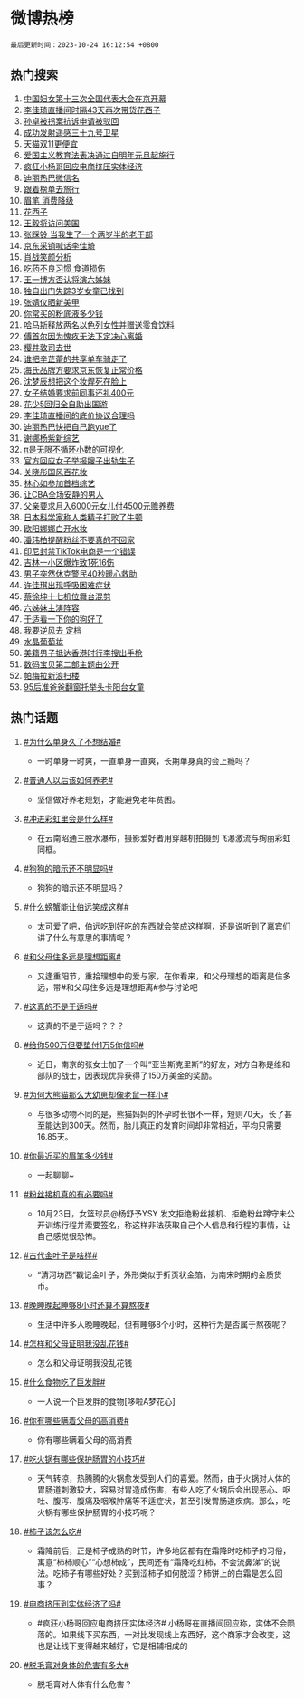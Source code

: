 # 微博热榜

`最后更新时间：2023-10-24 16:12:54 +0800`

## 热门搜索

1. [中国妇女第十三次全国代表大会在京开幕](https://m.weibo.cn/search?containerid=100103type%3D1%26t%3D10%26q%3D%23%E4%B8%AD%E5%9B%BD%E5%A6%87%E5%A5%B3%E7%AC%AC%E5%8D%81%E4%B8%89%E6%AC%A1%E5%85%A8%E5%9B%BD%E4%BB%A3%E8%A1%A8%E5%A4%A7%E4%BC%9A%E5%9C%A8%E4%BA%AC%E5%BC%80%E5%B9%95%23&stream_entry_id=51&isnewpage=1&extparam=seat%3D1%26stream_entry_id%3D51%26q%3D%2523%25E4%25B8%25AD%25E5%259B%25BD%25E5%25A6%2587%25E5%25A5%25B3%25E7%25AC%25AC%25E5%258D%2581%25E4%25B8%2589%25E6%25AC%25A1%25E5%2585%25A8%25E5%259B%25BD%25E4%25BB%25A3%25E8%25A1%25A8%25E5%25A4%25A7%25E4%25BC%259A%25E5%259C%25A8%25E4%25BA%25AC%25E5%25BC%2580%25E5%25B9%2595%2523%26c_type%3D51%26dgr%3D0%26cate%3D10103%26pos%3D0%26filter_type%3Drealtimehot%26display_time%3D1698135173%26pre_seqid%3D169813517314802715344)
1. [李佳琦直播间时隔43天再次带货花西子](https://m.weibo.cn/search?containerid=100103type%3D1%26t%3D10%26q%3D%23%E6%9D%8E%E4%BD%B3%E7%90%A6%E7%9B%B4%E6%92%AD%E9%97%B4%E6%97%B6%E9%9A%9443%E5%A4%A9%E5%86%8D%E6%AC%A1%E5%B8%A6%E8%B4%A7%E8%8A%B1%E8%A5%BF%E5%AD%90%23&stream_entry_id=31&isnewpage=1&extparam=seat%3D1%26flag%3D1%26stream_entry_id%3D31%26filter_type%3Drealtimehot%26c_type%3D31%26dgr%3D0%26band_rank%3D1%26q%3D%2523%25E6%259D%258E%25E4%25BD%25B3%25E7%2590%25A6%25E7%259B%25B4%25E6%2592%25AD%25E9%2597%25B4%25E6%2597%25B6%25E9%259A%259443%25E5%25A4%25A9%25E5%2586%258D%25E6%25AC%25A1%25E5%25B8%25A6%25E8%25B4%25A7%25E8%258A%25B1%25E8%25A5%25BF%25E5%25AD%2590%2523%26pos%3D0%26realpos%3D1%26lcate%3D5001%26cate%3D5001%26display_time%3D1698135173%26pre_seqid%3D169813517314802715344)
1. [孙卓被拐案抗诉申请被驳回](https://m.weibo.cn/search?containerid=100103type%3D1%26t%3D10%26q%3D%23%E5%AD%99%E5%8D%93%E8%A2%AB%E6%8B%90%E6%A1%88%E6%8A%97%E8%AF%89%E7%94%B3%E8%AF%B7%E8%A2%AB%E9%A9%B3%E5%9B%9E%23&stream_entry_id=31&isnewpage=1&extparam=seat%3D1%26flag%3D1%26stream_entry_id%3D31%26filter_type%3Drealtimehot%26c_type%3D31%26dgr%3D0%26band_rank%3D2%26q%3D%2523%25E5%25AD%2599%25E5%258D%2593%25E8%25A2%25AB%25E6%258B%2590%25E6%25A1%2588%25E6%258A%2597%25E8%25AF%2589%25E7%2594%25B3%25E8%25AF%25B7%25E8%25A2%25AB%25E9%25A9%25B3%25E5%259B%259E%2523%26pos%3D1%26realpos%3D2%26lcate%3D5001%26cate%3D5001%26display_time%3D1698135173%26pre_seqid%3D169813517314802715344)
1. [成功发射遥感三十九号卫星](https://m.weibo.cn/search?containerid=100103type%3D1%26t%3D10%26q%3D%23%E6%88%90%E5%8A%9F%E5%8F%91%E5%B0%84%E9%81%A5%E6%84%9F%E4%B8%89%E5%8D%81%E4%B9%9D%E5%8F%B7%E5%8D%AB%E6%98%9F%23&stream_entry_id=31&isnewpage=1&extparam=seat%3D1%26flag%3D0%26stream_entry_id%3D31%26filter_type%3Drealtimehot%26c_type%3D31%26dgr%3D0%26band_rank%3D3%26q%3D%2523%25E6%2588%2590%25E5%258A%259F%25E5%258F%2591%25E5%25B0%2584%25E9%2581%25A5%25E6%2584%259F%25E4%25B8%2589%25E5%258D%2581%25E4%25B9%259D%25E5%258F%25B7%25E5%258D%25AB%25E6%2598%259F%2523%26pos%3D2%26realpos%3D3%26lcate%3D5001%26cate%3D5001%26display_time%3D1698135173%26pre_seqid%3D169813517314802715344)
1. [天猫双11更便宜](https://m.weibo.cn/search?containerid=100103type%3D1%26t%3D10%26q%3D%23%E5%A4%A9%E7%8C%AB%E5%8F%8C11%E6%9B%B4%E4%BE%BF%E5%AE%9C%23&stream_entry_id=31&isnewpage=1&extparam=seat%3D1%26stream_entry_id%3D31%26filter_type%3Drealtimehot%26c_type%3D31%26adid%3D208886%26band_rank%3D4%26is_ad_pos%3D1%26dgr%3D0%26pos%3D3%26cate%3D5001%26lcate%3D5001%26topic_ad%3D1%26q%3D%2523%25E5%25A4%25A9%25E7%258C%25AB%25E5%258F%258C11%25E6%259B%25B4%25E4%25BE%25BF%25E5%25AE%259C%2523%26display_time%3D1698135173%26pre_seqid%3D169813517314802715344)
1. [爱国主义教育法表决通过自明年元旦起施行](https://m.weibo.cn/search?containerid=100103type%3D1%26t%3D10%26q%3D%23%E7%88%B1%E5%9B%BD%E4%B8%BB%E4%B9%89%E6%95%99%E8%82%B2%E6%B3%95%E8%A1%A8%E5%86%B3%E9%80%9A%E8%BF%87%E8%87%AA%E6%98%8E%E5%B9%B4%E5%85%83%E6%97%A6%E8%B5%B7%E6%96%BD%E8%A1%8C%23&stream_entry_id=31&isnewpage=1&extparam=seat%3D1%26flag%3D1%26stream_entry_id%3D31%26filter_type%3Drealtimehot%26c_type%3D31%26dgr%3D0%26band_rank%3D4%26q%3D%2523%25E7%2588%25B1%25E5%259B%25BD%25E4%25B8%25BB%25E4%25B9%2589%25E6%2595%2599%25E8%2582%25B2%25E6%25B3%2595%25E8%25A1%25A8%25E5%2586%25B3%25E9%2580%259A%25E8%25BF%2587%25E8%2587%25AA%25E6%2598%258E%25E5%25B9%25B4%25E5%2585%2583%25E6%2597%25A6%25E8%25B5%25B7%25E6%2596%25BD%25E8%25A1%258C%2523%26pos%3D4%26realpos%3D4%26lcate%3D5001%26cate%3D5001%26display_time%3D1698135173%26pre_seqid%3D169813517314802715344)
1. [疯狂小杨哥回应电商挤压实体经济](https://m.weibo.cn/search?containerid=100103type%3D1%26t%3D10%26q%3D%23%E7%96%AF%E7%8B%82%E5%B0%8F%E6%9D%A8%E5%93%A5%E5%9B%9E%E5%BA%94%E7%94%B5%E5%95%86%E6%8C%A4%E5%8E%8B%E5%AE%9E%E4%BD%93%E7%BB%8F%E6%B5%8E%23&stream_entry_id=31&isnewpage=1&extparam=seat%3D1%26flag%3D2%26stream_entry_id%3D31%26filter_type%3Drealtimehot%26c_type%3D31%26dgr%3D0%26band_rank%3D5%26q%3D%2523%25E7%2596%25AF%25E7%258B%2582%25E5%25B0%258F%25E6%259D%25A8%25E5%2593%25A5%25E5%259B%259E%25E5%25BA%2594%25E7%2594%25B5%25E5%2595%2586%25E6%258C%25A4%25E5%258E%258B%25E5%25AE%259E%25E4%25BD%2593%25E7%25BB%258F%25E6%25B5%258E%2523%26pos%3D5%26realpos%3D5%26lcate%3D5001%26cate%3D5001%26display_time%3D1698135173%26pre_seqid%3D169813517314802715344)
1. [迪丽热巴微信名](https://m.weibo.cn/search?containerid=100103type%3D1%26t%3D10%26q%3D%23%E8%BF%AA%E4%B8%BD%E7%83%AD%E5%B7%B4%E5%BE%AE%E4%BF%A1%E5%90%8D%23&stream_entry_id=31&isnewpage=1&extparam=seat%3D1%26flag%3D2%26stream_entry_id%3D31%26filter_type%3Drealtimehot%26c_type%3D31%26dgr%3D0%26band_rank%3D6%26q%3D%2523%25E8%25BF%25AA%25E4%25B8%25BD%25E7%2583%25AD%25E5%25B7%25B4%25E5%25BE%25AE%25E4%25BF%25A1%25E5%2590%258D%2523%26pos%3D6%26realpos%3D6%26lcate%3D5001%26cate%3D5001%26display_time%3D1698135173%26pre_seqid%3D169813517314802715344)
1. [跟着榜单去旅行](https://m.weibo.cn/search?containerid=100103type%3D1%26t%3D10%26q%3D%23%E8%B7%9F%E7%9D%80%E6%A6%9C%E5%8D%95%E5%8E%BB%E6%97%85%E8%A1%8C%23&stream_entry_id=31&isnewpage=1&extparam=seat%3D1%26stream_entry_id%3D31%26filter_type%3Drealtimehot%26c_type%3D31%26adid%3D208906%26band_rank%3D7%26is_ad_pos%3D1%26dgr%3D0%26pos%3D7%26cate%3D5001%26lcate%3D5001%26topic_ad%3D1%26q%3D%2523%25E8%25B7%259F%25E7%259D%2580%25E6%25A6%259C%25E5%258D%2595%25E5%258E%25BB%25E6%2597%2585%25E8%25A1%258C%2523%26display_time%3D1698135173%26pre_seqid%3D169813517314802715344)
1. [眉笔 消费降级](https://m.weibo.cn/search?containerid=100103type%3D1%26t%3D10%26q%3D%E7%9C%89%E7%AC%94+%E6%B6%88%E8%B4%B9%E9%99%8D%E7%BA%A7&stream_entry_id=31&isnewpage=1&extparam=seat%3D1%26flag%3D2%26stream_entry_id%3D31%26filter_type%3Drealtimehot%26c_type%3D31%26dgr%3D0%26band_rank%3D7%26q%3D%25E7%259C%2589%25E7%25AC%2594%2520%25E6%25B6%2588%25E8%25B4%25B9%25E9%2599%258D%25E7%25BA%25A7%26pos%3D8%26realpos%3D7%26lcate%3D5001%26cate%3D5001%26display_time%3D1698135173%26pre_seqid%3D169813517314802715344)
1. [花西子](https://m.weibo.cn/search?containerid=100103type%3D1%26t%3D10%26q%3D%E8%8A%B1%E8%A5%BF%E5%AD%90&stream_entry_id=31&isnewpage=1&extparam=seat%3D1%26flag%3D1%26stream_entry_id%3D31%26filter_type%3Drealtimehot%26c_type%3D31%26dgr%3D0%26band_rank%3D8%26q%3D%25E8%258A%25B1%25E8%25A5%25BF%25E5%25AD%2590%26pos%3D9%26realpos%3D8%26lcate%3D5001%26cate%3D5001%26display_time%3D1698135173%26pre_seqid%3D169813517314802715344)
1. [王毅将访问美国](https://m.weibo.cn/search?containerid=100103type%3D1%26t%3D10%26q%3D%23%E7%8E%8B%E6%AF%85%E5%B0%86%E8%AE%BF%E9%97%AE%E7%BE%8E%E5%9B%BD%23&stream_entry_id=31&isnewpage=1&extparam=seat%3D1%26flag%3D1%26stream_entry_id%3D31%26filter_type%3Drealtimehot%26c_type%3D31%26dgr%3D0%26band_rank%3D9%26q%3D%2523%25E7%258E%258B%25E6%25AF%2585%25E5%25B0%2586%25E8%25AE%25BF%25E9%2597%25AE%25E7%25BE%258E%25E5%259B%25BD%2523%26pos%3D10%26realpos%3D9%26lcate%3D5001%26cate%3D5001%26display_time%3D1698135173%26pre_seqid%3D169813517314802715344)
1. [张踩铃 当我生了一个两岁半的老干部](https://m.weibo.cn/search?containerid=100103type%3D1%26t%3D10%26q%3D%E5%BC%A0%E8%B8%A9%E9%93%83+%E5%BD%93%E6%88%91%E7%94%9F%E4%BA%86%E4%B8%80%E4%B8%AA%E4%B8%A4%E5%B2%81%E5%8D%8A%E7%9A%84%E8%80%81%E5%B9%B2%E9%83%A8&stream_entry_id=31&isnewpage=1&extparam=seat%3D1%26flag%3D1%26stream_entry_id%3D31%26filter_type%3Drealtimehot%26c_type%3D31%26dgr%3D0%26band_rank%3D10%26q%3D%25E5%25BC%25A0%25E8%25B8%25A9%25E9%2593%2583%2520%25E5%25BD%2593%25E6%2588%2591%25E7%2594%259F%25E4%25BA%2586%25E4%25B8%2580%25E4%25B8%25AA%25E4%25B8%25A4%25E5%25B2%2581%25E5%258D%258A%25E7%259A%2584%25E8%2580%2581%25E5%25B9%25B2%25E9%2583%25A8%26pos%3D11%26realpos%3D10%26lcate%3D5001%26cate%3D5001%26display_time%3D1698135173%26pre_seqid%3D169813517314802715344)
1. [京东采销喊话李佳琦](https://m.weibo.cn/search?containerid=100103type%3D1%26t%3D10%26q%3D%23%E4%BA%AC%E4%B8%9C%E9%87%87%E9%94%80%E5%96%8A%E8%AF%9D%E6%9D%8E%E4%BD%B3%E7%90%A6%23&stream_entry_id=31&isnewpage=1&extparam=seat%3D1%26flag%3D1%26stream_entry_id%3D31%26filter_type%3Drealtimehot%26c_type%3D31%26dgr%3D0%26band_rank%3D11%26q%3D%2523%25E4%25BA%25AC%25E4%25B8%259C%25E9%2587%2587%25E9%2594%2580%25E5%2596%258A%25E8%25AF%259D%25E6%259D%258E%25E4%25BD%25B3%25E7%2590%25A6%2523%26pos%3D12%26realpos%3D11%26lcate%3D5001%26cate%3D5001%26display_time%3D1698135173%26pre_seqid%3D169813517314802715344)
1. [肖战笑颜分析](https://m.weibo.cn/search?containerid=100103type%3D1%26t%3D10%26q%3D%E8%82%96%E6%88%98%E7%AC%91%E9%A2%9C%E5%88%86%E6%9E%90&stream_entry_id=31&isnewpage=1&extparam=seat%3D1%26flag%3D1%26stream_entry_id%3D31%26filter_type%3Drealtimehot%26c_type%3D31%26dgr%3D0%26band_rank%3D12%26q%3D%25E8%2582%2596%25E6%2588%2598%25E7%25AC%2591%25E9%25A2%259C%25E5%2588%2586%25E6%259E%2590%26pos%3D13%26realpos%3D12%26lcate%3D5001%26cate%3D5001%26display_time%3D1698135173%26pre_seqid%3D169813517314802715344)
1. [吃药不良习惯 食道损伤](https://m.weibo.cn/search?containerid=100103type%3D1%26t%3D10%26q%3D%E5%90%83%E8%8D%AF%E4%B8%8D%E8%89%AF%E4%B9%A0%E6%83%AF+%E9%A3%9F%E9%81%93%E6%8D%9F%E4%BC%A4&stream_entry_id=31&isnewpage=1&extparam=seat%3D1%26flag%3D1%26stream_entry_id%3D31%26filter_type%3Drealtimehot%26c_type%3D31%26dgr%3D0%26band_rank%3D13%26q%3D%25E5%2590%2583%25E8%258D%25AF%25E4%25B8%258D%25E8%2589%25AF%25E4%25B9%25A0%25E6%2583%25AF%2520%25E9%25A3%259F%25E9%2581%2593%25E6%258D%259F%25E4%25BC%25A4%26pos%3D14%26realpos%3D13%26lcate%3D5001%26cate%3D5001%26display_time%3D1698135173%26pre_seqid%3D169813517314802715344)
1. [王一博方否认将演六姊妹](https://m.weibo.cn/search?containerid=100103type%3D1%26t%3D10%26q%3D%23%E7%8E%8B%E4%B8%80%E5%8D%9A%E6%96%B9%E5%90%A6%E8%AE%A4%E5%B0%86%E6%BC%94%E5%85%AD%E5%A7%8A%E5%A6%B9%23&stream_entry_id=31&isnewpage=1&extparam=seat%3D1%26flag%3D1%26stream_entry_id%3D31%26filter_type%3Drealtimehot%26c_type%3D31%26dgr%3D0%26band_rank%3D14%26q%3D%2523%25E7%258E%258B%25E4%25B8%2580%25E5%258D%259A%25E6%2596%25B9%25E5%2590%25A6%25E8%25AE%25A4%25E5%25B0%2586%25E6%25BC%2594%25E5%2585%25AD%25E5%25A7%258A%25E5%25A6%25B9%2523%26pos%3D15%26realpos%3D14%26lcate%3D5001%26cate%3D5001%26display_time%3D1698135173%26pre_seqid%3D169813517314802715344)
1. [独自出门失踪3岁女童已找到](https://m.weibo.cn/search?containerid=100103type%3D1%26t%3D10%26q%3D%23%E7%8B%AC%E8%87%AA%E5%87%BA%E9%97%A8%E5%A4%B1%E8%B8%AA3%E5%B2%81%E5%A5%B3%E7%AB%A5%E5%B7%B2%E6%89%BE%E5%88%B0%23&stream_entry_id=31&isnewpage=1&extparam=seat%3D1%26flag%3D1%26stream_entry_id%3D31%26filter_type%3Drealtimehot%26c_type%3D31%26dgr%3D0%26band_rank%3D15%26q%3D%2523%25E7%258B%25AC%25E8%2587%25AA%25E5%2587%25BA%25E9%2597%25A8%25E5%25A4%25B1%25E8%25B8%25AA3%25E5%25B2%2581%25E5%25A5%25B3%25E7%25AB%25A5%25E5%25B7%25B2%25E6%2589%25BE%25E5%2588%25B0%2523%26pos%3D16%26realpos%3D15%26lcate%3D5001%26cate%3D5001%26display_time%3D1698135173%26pre_seqid%3D169813517314802715344)
1. [张婧仪晒新美甲](https://m.weibo.cn/search?containerid=100103type%3D1%26t%3D10%26q%3D%23%E5%BC%A0%E5%A9%A7%E4%BB%AA%E6%99%92%E6%96%B0%E7%BE%8E%E7%94%B2%23&stream_entry_id=31&isnewpage=1&extparam=seat%3D1%26flag%3D1%26stream_entry_id%3D31%26filter_type%3Drealtimehot%26c_type%3D31%26dgr%3D0%26band_rank%3D16%26q%3D%2523%25E5%25BC%25A0%25E5%25A9%25A7%25E4%25BB%25AA%25E6%2599%2592%25E6%2596%25B0%25E7%25BE%258E%25E7%2594%25B2%2523%26pos%3D17%26realpos%3D16%26lcate%3D5001%26cate%3D5001%26display_time%3D1698135173%26pre_seqid%3D169813517314802715344)
1. [你常买的粉底液多少钱](https://m.weibo.cn/search?containerid=100103type%3D1%26t%3D10%26q%3D%23%E4%BD%A0%E5%B8%B8%E4%B9%B0%E7%9A%84%E7%B2%89%E5%BA%95%E6%B6%B2%E5%A4%9A%E5%B0%91%E9%92%B1%23&stream_entry_id=31&isnewpage=1&extparam=seat%3D1%26flag%3D1%26stream_entry_id%3D31%26filter_type%3Drealtimehot%26c_type%3D31%26dgr%3D0%26band_rank%3D17%26q%3D%2523%25E4%25BD%25A0%25E5%25B8%25B8%25E4%25B9%25B0%25E7%259A%2584%25E7%25B2%2589%25E5%25BA%2595%25E6%25B6%25B2%25E5%25A4%259A%25E5%25B0%2591%25E9%2592%25B1%2523%26pos%3D18%26realpos%3D17%26lcate%3D5001%26cate%3D5001%26display_time%3D1698135173%26pre_seqid%3D169813517314802715344)
1. [哈马斯释放两名以色列女性并赠送零食饮料](https://m.weibo.cn/search?containerid=100103type%3D1%26t%3D10%26q%3D%23%E5%93%88%E9%A9%AC%E6%96%AF%E9%87%8A%E6%94%BE%E4%B8%A4%E5%90%8D%E4%BB%A5%E8%89%B2%E5%88%97%E5%A5%B3%E6%80%A7%E5%B9%B6%E8%B5%A0%E9%80%81%E9%9B%B6%E9%A3%9F%E9%A5%AE%E6%96%99%23&stream_entry_id=31&isnewpage=1&extparam=seat%3D1%26flag%3D1%26stream_entry_id%3D31%26filter_type%3Drealtimehot%26c_type%3D31%26dgr%3D0%26band_rank%3D18%26q%3D%2523%25E5%2593%2588%25E9%25A9%25AC%25E6%2596%25AF%25E9%2587%258A%25E6%2594%25BE%25E4%25B8%25A4%25E5%2590%258D%25E4%25BB%25A5%25E8%2589%25B2%25E5%2588%2597%25E5%25A5%25B3%25E6%2580%25A7%25E5%25B9%25B6%25E8%25B5%25A0%25E9%2580%2581%25E9%259B%25B6%25E9%25A3%259F%25E9%25A5%25AE%25E6%2596%2599%2523%26pos%3D19%26realpos%3D18%26lcate%3D5001%26cate%3D5001%26display_time%3D1698135173%26pre_seqid%3D169813517314802715344)
1. [傅首尔因为愧疚无法下定决心离婚](https://m.weibo.cn/search?containerid=100103type%3D1%26t%3D10%26q%3D%23%E5%82%85%E9%A6%96%E5%B0%94%E5%9B%A0%E4%B8%BA%E6%84%A7%E7%96%9A%E6%97%A0%E6%B3%95%E4%B8%8B%E5%AE%9A%E5%86%B3%E5%BF%83%E7%A6%BB%E5%A9%9A%23&stream_entry_id=31&isnewpage=1&extparam=seat%3D1%26flag%3D0%26stream_entry_id%3D31%26filter_type%3Drealtimehot%26c_type%3D31%26dgr%3D0%26band_rank%3D19%26q%3D%2523%25E5%2582%2585%25E9%25A6%2596%25E5%25B0%2594%25E5%259B%25A0%25E4%25B8%25BA%25E6%2584%25A7%25E7%2596%259A%25E6%2597%25A0%25E6%25B3%2595%25E4%25B8%258B%25E5%25AE%259A%25E5%2586%25B3%25E5%25BF%2583%25E7%25A6%25BB%25E5%25A9%259A%2523%26pos%3D20%26realpos%3D19%26lcate%3D5001%26cate%3D5001%26display_time%3D1698135173%26pre_seqid%3D169813517314802715344)
1. [樱井敦司去世](https://m.weibo.cn/search?containerid=100103type%3D1%26t%3D10%26q%3D%E6%A8%B1%E4%BA%95%E6%95%A6%E5%8F%B8%E5%8E%BB%E4%B8%96&stream_entry_id=31&isnewpage=1&extparam=seat%3D1%26flag%3D1%26stream_entry_id%3D31%26filter_type%3Drealtimehot%26c_type%3D31%26dgr%3D0%26band_rank%3D20%26q%3D%25E6%25A8%25B1%25E4%25BA%2595%25E6%2595%25A6%25E5%258F%25B8%25E5%258E%25BB%25E4%25B8%2596%26pos%3D21%26realpos%3D20%26lcate%3D5001%26cate%3D5001%26display_time%3D1698135173%26pre_seqid%3D169813517314802715344)
1. [谁把辛芷蕾的共享单车骑走了](https://m.weibo.cn/search?containerid=100103type%3D1%26t%3D10%26q%3D%23%E8%B0%81%E6%8A%8A%E8%BE%9B%E8%8A%B7%E8%95%BE%E7%9A%84%E5%85%B1%E4%BA%AB%E5%8D%95%E8%BD%A6%E9%AA%91%E8%B5%B0%E4%BA%86%23&stream_entry_id=31&isnewpage=1&extparam=seat%3D1%26flag%3D0%26stream_entry_id%3D31%26filter_type%3Drealtimehot%26c_type%3D31%26dgr%3D0%26band_rank%3D21%26q%3D%2523%25E8%25B0%2581%25E6%258A%258A%25E8%25BE%259B%25E8%258A%25B7%25E8%2595%25BE%25E7%259A%2584%25E5%2585%25B1%25E4%25BA%25AB%25E5%258D%2595%25E8%25BD%25A6%25E9%25AA%2591%25E8%25B5%25B0%25E4%25BA%2586%2523%26pos%3D22%26realpos%3D21%26lcate%3D5001%26cate%3D5001%26display_time%3D1698135173%26pre_seqid%3D169813517314802715344)
1. [海氏品牌方要求京东恢复正常价格](https://m.weibo.cn/search?containerid=100103type%3D1%26t%3D10%26q%3D%23%E6%B5%B7%E6%B0%8F%E5%93%81%E7%89%8C%E6%96%B9%E8%A6%81%E6%B1%82%E4%BA%AC%E4%B8%9C%E6%81%A2%E5%A4%8D%E6%AD%A3%E5%B8%B8%E4%BB%B7%E6%A0%BC%23&stream_entry_id=31&isnewpage=1&extparam=seat%3D1%26flag%3D1%26stream_entry_id%3D31%26filter_type%3Drealtimehot%26c_type%3D31%26dgr%3D0%26band_rank%3D22%26q%3D%2523%25E6%25B5%25B7%25E6%25B0%258F%25E5%2593%2581%25E7%2589%258C%25E6%2596%25B9%25E8%25A6%2581%25E6%25B1%2582%25E4%25BA%25AC%25E4%25B8%259C%25E6%2581%25A2%25E5%25A4%258D%25E6%25AD%25A3%25E5%25B8%25B8%25E4%25BB%25B7%25E6%25A0%25BC%2523%26pos%3D23%26realpos%3D22%26lcate%3D5001%26cate%3D5001%26display_time%3D1698135173%26pre_seqid%3D169813517314802715344)
1. [沈梦辰想把这个妆焊死在脸上](https://m.weibo.cn/search?containerid=100103type%3D1%26t%3D10%26q%3D%23%E6%B2%88%E6%A2%A6%E8%BE%B0%E6%83%B3%E6%8A%8A%E8%BF%99%E4%B8%AA%E5%A6%86%E7%84%8A%E6%AD%BB%E5%9C%A8%E8%84%B8%E4%B8%8A%23&stream_entry_id=31&isnewpage=1&extparam=seat%3D1%26flag%3D0%26stream_entry_id%3D31%26filter_type%3Drealtimehot%26c_type%3D31%26dgr%3D0%26band_rank%3D23%26q%3D%2523%25E6%25B2%2588%25E6%25A2%25A6%25E8%25BE%25B0%25E6%2583%25B3%25E6%258A%258A%25E8%25BF%2599%25E4%25B8%25AA%25E5%25A6%2586%25E7%2584%258A%25E6%25AD%25BB%25E5%259C%25A8%25E8%2584%25B8%25E4%25B8%258A%2523%26pos%3D24%26realpos%3D23%26lcate%3D5001%26cate%3D5001%26display_time%3D1698135173%26pre_seqid%3D169813517314802715344)
1. [女子结婚要求前同事还礼400元](https://m.weibo.cn/search?containerid=100103type%3D1%26t%3D10%26q%3D%23%E5%A5%B3%E5%AD%90%E7%BB%93%E5%A9%9A%E8%A6%81%E6%B1%82%E5%89%8D%E5%90%8C%E4%BA%8B%E8%BF%98%E7%A4%BC400%E5%85%83%23&stream_entry_id=31&isnewpage=1&extparam=seat%3D1%26flag%3D1%26stream_entry_id%3D31%26filter_type%3Drealtimehot%26c_type%3D31%26dgr%3D0%26band_rank%3D24%26q%3D%2523%25E5%25A5%25B3%25E5%25AD%2590%25E7%25BB%2593%25E5%25A9%259A%25E8%25A6%2581%25E6%25B1%2582%25E5%2589%258D%25E5%2590%258C%25E4%25BA%258B%25E8%25BF%2598%25E7%25A4%25BC400%25E5%2585%2583%2523%26pos%3D25%26realpos%3D24%26lcate%3D5001%26cate%3D5001%26display_time%3D1698135173%26pre_seqid%3D169813517314802715344)
1. [花少5回归全自助出国游](https://m.weibo.cn/search?containerid=100103type%3D1%26t%3D10%26q%3D%23%E8%8A%B1%E5%B0%915%E5%9B%9E%E5%BD%92%E5%85%A8%E8%87%AA%E5%8A%A9%E5%87%BA%E5%9B%BD%E6%B8%B8%23&stream_entry_id=31&isnewpage=1&extparam=seat%3D1%26flag%3D1%26stream_entry_id%3D31%26filter_type%3Drealtimehot%26c_type%3D31%26dgr%3D0%26band_rank%3D25%26q%3D%2523%25E8%258A%25B1%25E5%25B0%25915%25E5%259B%259E%25E5%25BD%2592%25E5%2585%25A8%25E8%2587%25AA%25E5%258A%25A9%25E5%2587%25BA%25E5%259B%25BD%25E6%25B8%25B8%2523%26pos%3D26%26realpos%3D25%26lcate%3D5001%26cate%3D5001%26display_time%3D1698135173%26pre_seqid%3D169813517314802715344)
1. [李佳琦直播间的底价协议合理吗](https://m.weibo.cn/search?containerid=100103type%3D1%26t%3D10%26q%3D%23%E6%9D%8E%E4%BD%B3%E7%90%A6%E7%9B%B4%E6%92%AD%E9%97%B4%E7%9A%84%E5%BA%95%E4%BB%B7%E5%8D%8F%E8%AE%AE%E5%90%88%E7%90%86%E5%90%97%23&stream_entry_id=31&isnewpage=1&extparam=seat%3D1%26flag%3D1%26stream_entry_id%3D31%26filter_type%3Drealtimehot%26c_type%3D31%26dgr%3D0%26band_rank%3D26%26q%3D%2523%25E6%259D%258E%25E4%25BD%25B3%25E7%2590%25A6%25E7%259B%25B4%25E6%2592%25AD%25E9%2597%25B4%25E7%259A%2584%25E5%25BA%2595%25E4%25BB%25B7%25E5%258D%258F%25E8%25AE%25AE%25E5%2590%2588%25E7%2590%2586%25E5%2590%2597%2523%26pos%3D27%26realpos%3D26%26lcate%3D5001%26cate%3D5001%26display_time%3D1698135173%26pre_seqid%3D169813517314802715344)
1. [迪丽热巴快把自己跑yue了](https://m.weibo.cn/search?containerid=100103type%3D1%26t%3D10%26q%3D%23%E8%BF%AA%E4%B8%BD%E7%83%AD%E5%B7%B4%E5%BF%AB%E6%8A%8A%E8%87%AA%E5%B7%B1%E8%B7%91yue%E4%BA%86%23&stream_entry_id=31&isnewpage=1&extparam=seat%3D1%26flag%3D0%26stream_entry_id%3D31%26filter_type%3Drealtimehot%26c_type%3D31%26dgr%3D0%26band_rank%3D27%26q%3D%2523%25E8%25BF%25AA%25E4%25B8%25BD%25E7%2583%25AD%25E5%25B7%25B4%25E5%25BF%25AB%25E6%258A%258A%25E8%2587%25AA%25E5%25B7%25B1%25E8%25B7%2591yue%25E4%25BA%2586%2523%26pos%3D28%26realpos%3D27%26lcate%3D5001%26cate%3D5001%26display_time%3D1698135173%26pre_seqid%3D169813517314802715344)
1. [谢娜杨紫新综艺](https://m.weibo.cn/search?containerid=100103type%3D1%26t%3D10%26q%3D%23%E8%B0%A2%E5%A8%9C%E6%9D%A8%E7%B4%AB%E6%96%B0%E7%BB%BC%E8%89%BA%23&stream_entry_id=31&isnewpage=1&extparam=seat%3D1%26flag%3D0%26stream_entry_id%3D31%26filter_type%3Drealtimehot%26c_type%3D31%26dgr%3D0%26band_rank%3D28%26q%3D%2523%25E8%25B0%25A2%25E5%25A8%259C%25E6%259D%25A8%25E7%25B4%25AB%25E6%2596%25B0%25E7%25BB%25BC%25E8%2589%25BA%2523%26pos%3D29%26realpos%3D28%26lcate%3D5001%26cate%3D5001%26display_time%3D1698135173%26pre_seqid%3D169813517314802715344)
1. [π是无限不循环小数的可视化](https://m.weibo.cn/search?containerid=100103type%3D1%26t%3D10%26q%3D%CF%80%E6%98%AF%E6%97%A0%E9%99%90%E4%B8%8D%E5%BE%AA%E7%8E%AF%E5%B0%8F%E6%95%B0%E7%9A%84%E5%8F%AF%E8%A7%86%E5%8C%96&stream_entry_id=31&isnewpage=1&extparam=seat%3D1%26flag%3D0%26stream_entry_id%3D31%26filter_type%3Drealtimehot%26c_type%3D31%26dgr%3D0%26band_rank%3D29%26q%3D%25CF%2580%25E6%2598%25AF%25E6%2597%25A0%25E9%2599%2590%25E4%25B8%258D%25E5%25BE%25AA%25E7%258E%25AF%25E5%25B0%258F%25E6%2595%25B0%25E7%259A%2584%25E5%258F%25AF%25E8%25A7%2586%25E5%258C%2596%26pos%3D30%26realpos%3D29%26lcate%3D5001%26cate%3D5001%26display_time%3D1698135173%26pre_seqid%3D169813517314802715344)
1. [官方回应女子举报嫂子出轨生子](https://m.weibo.cn/search?containerid=100103type%3D1%26t%3D10%26q%3D%23%E5%AE%98%E6%96%B9%E5%9B%9E%E5%BA%94%E5%A5%B3%E5%AD%90%E4%B8%BE%E6%8A%A5%E5%AB%82%E5%AD%90%E5%87%BA%E8%BD%A8%E7%94%9F%E5%AD%90%23&stream_entry_id=31&isnewpage=1&extparam=seat%3D1%26flag%3D0%26stream_entry_id%3D31%26filter_type%3Drealtimehot%26c_type%3D31%26dgr%3D0%26band_rank%3D30%26q%3D%2523%25E5%25AE%2598%25E6%2596%25B9%25E5%259B%259E%25E5%25BA%2594%25E5%25A5%25B3%25E5%25AD%2590%25E4%25B8%25BE%25E6%258A%25A5%25E5%25AB%2582%25E5%25AD%2590%25E5%2587%25BA%25E8%25BD%25A8%25E7%2594%259F%25E5%25AD%2590%2523%26pos%3D31%26realpos%3D30%26lcate%3D5001%26cate%3D5001%26display_time%3D1698135173%26pre_seqid%3D169813517314802715344)
1. [关晓彤国风百花妆](https://m.weibo.cn/search?containerid=100103type%3D1%26t%3D10%26q%3D%23%E5%85%B3%E6%99%93%E5%BD%A4%E5%9B%BD%E9%A3%8E%E7%99%BE%E8%8A%B1%E5%A6%86%23&stream_entry_id=31&isnewpage=1&extparam=seat%3D1%26flag%3D1%26stream_entry_id%3D31%26filter_type%3Drealtimehot%26c_type%3D31%26dgr%3D0%26band_rank%3D31%26q%3D%2523%25E5%2585%25B3%25E6%2599%2593%25E5%25BD%25A4%25E5%259B%25BD%25E9%25A3%258E%25E7%2599%25BE%25E8%258A%25B1%25E5%25A6%2586%2523%26pos%3D32%26realpos%3D31%26lcate%3D5001%26cate%3D5001%26display_time%3D1698135173%26pre_seqid%3D169813517314802715344)
1. [林心如参加首档综艺](https://m.weibo.cn/search?containerid=100103type%3D1%26t%3D10%26q%3D%23%E6%9E%97%E5%BF%83%E5%A6%82%E5%8F%82%E5%8A%A0%E9%A6%96%E6%A1%A3%E7%BB%BC%E8%89%BA%23&stream_entry_id=31&isnewpage=1&extparam=seat%3D1%26flag%3D0%26stream_entry_id%3D31%26filter_type%3Drealtimehot%26c_type%3D31%26dgr%3D0%26band_rank%3D32%26q%3D%2523%25E6%259E%2597%25E5%25BF%2583%25E5%25A6%2582%25E5%258F%2582%25E5%258A%25A0%25E9%25A6%2596%25E6%25A1%25A3%25E7%25BB%25BC%25E8%2589%25BA%2523%26pos%3D33%26realpos%3D32%26lcate%3D5001%26cate%3D5001%26display_time%3D1698135173%26pre_seqid%3D169813517314802715344)
1. [让CBA全场安静的男人](https://m.weibo.cn/search?containerid=100103type%3D1%26t%3D10%26q%3D%23%E8%AE%A9CBA%E5%85%A8%E5%9C%BA%E5%AE%89%E9%9D%99%E7%9A%84%E7%94%B7%E4%BA%BA%23&stream_entry_id=31&isnewpage=1&extparam=seat%3D1%26flag%3D1%26stream_entry_id%3D31%26filter_type%3Drealtimehot%26c_type%3D31%26dgr%3D0%26band_rank%3D33%26q%3D%2523%25E8%25AE%25A9CBA%25E5%2585%25A8%25E5%259C%25BA%25E5%25AE%2589%25E9%259D%2599%25E7%259A%2584%25E7%2594%25B7%25E4%25BA%25BA%2523%26pos%3D34%26realpos%3D33%26lcate%3D5001%26cate%3D5001%26display_time%3D1698135173%26pre_seqid%3D169813517314802715344)
1. [父亲要求月入6000元女儿付4500元赡养费](https://m.weibo.cn/search?containerid=100103type%3D1%26t%3D10%26q%3D%23%E7%88%B6%E4%BA%B2%E8%A6%81%E6%B1%82%E6%9C%88%E5%85%A56000%E5%85%83%E5%A5%B3%E5%84%BF%E4%BB%984500%E5%85%83%E8%B5%A1%E5%85%BB%E8%B4%B9%23&stream_entry_id=31&isnewpage=1&extparam=seat%3D1%26flag%3D0%26stream_entry_id%3D31%26filter_type%3Drealtimehot%26c_type%3D31%26dgr%3D0%26band_rank%3D34%26q%3D%2523%25E7%2588%25B6%25E4%25BA%25B2%25E8%25A6%2581%25E6%25B1%2582%25E6%259C%2588%25E5%2585%25A56000%25E5%2585%2583%25E5%25A5%25B3%25E5%2584%25BF%25E4%25BB%25984500%25E5%2585%2583%25E8%25B5%25A1%25E5%2585%25BB%25E8%25B4%25B9%2523%26pos%3D35%26realpos%3D34%26lcate%3D5001%26cate%3D5001%26display_time%3D1698135173%26pre_seqid%3D169813517314802715344)
1. [日本科学家称人类精子打败了牛顿](https://m.weibo.cn/search?containerid=100103type%3D1%26t%3D10%26q%3D%23%E6%97%A5%E6%9C%AC%E7%A7%91%E5%AD%A6%E5%AE%B6%E7%A7%B0%E4%BA%BA%E7%B1%BB%E7%B2%BE%E5%AD%90%E6%89%93%E8%B4%A5%E4%BA%86%E7%89%9B%E9%A1%BF%23&stream_entry_id=31&isnewpage=1&extparam=seat%3D1%26flag%3D0%26stream_entry_id%3D31%26filter_type%3Drealtimehot%26c_type%3D31%26dgr%3D0%26band_rank%3D35%26q%3D%2523%25E6%2597%25A5%25E6%259C%25AC%25E7%25A7%2591%25E5%25AD%25A6%25E5%25AE%25B6%25E7%25A7%25B0%25E4%25BA%25BA%25E7%25B1%25BB%25E7%25B2%25BE%25E5%25AD%2590%25E6%2589%2593%25E8%25B4%25A5%25E4%25BA%2586%25E7%2589%259B%25E9%25A1%25BF%2523%26pos%3D36%26realpos%3D35%26lcate%3D5001%26cate%3D5001%26display_time%3D1698135173%26pre_seqid%3D169813517314802715344)
1. [欧阳娜娜白开水妆](https://m.weibo.cn/search?containerid=100103type%3D1%26t%3D10%26q%3D%23%E6%AC%A7%E9%98%B3%E5%A8%9C%E5%A8%9C%E7%99%BD%E5%BC%80%E6%B0%B4%E5%A6%86%23&stream_entry_id=31&isnewpage=1&extparam=seat%3D1%26flag%3D1%26stream_entry_id%3D31%26filter_type%3Drealtimehot%26c_type%3D31%26dgr%3D0%26band_rank%3D36%26q%3D%2523%25E6%25AC%25A7%25E9%2598%25B3%25E5%25A8%259C%25E5%25A8%259C%25E7%2599%25BD%25E5%25BC%2580%25E6%25B0%25B4%25E5%25A6%2586%2523%26pos%3D37%26realpos%3D36%26lcate%3D5001%26cate%3D5001%26display_time%3D1698135173%26pre_seqid%3D169813517314802715344)
1. [潘玮柏提醒粉丝不要真的不回家](https://m.weibo.cn/search?containerid=100103type%3D1%26t%3D10%26q%3D%23%E6%BD%98%E7%8E%AE%E6%9F%8F%E6%8F%90%E9%86%92%E7%B2%89%E4%B8%9D%E4%B8%8D%E8%A6%81%E7%9C%9F%E7%9A%84%E4%B8%8D%E5%9B%9E%E5%AE%B6%23&stream_entry_id=31&isnewpage=1&extparam=seat%3D1%26flag%3D1%26stream_entry_id%3D31%26filter_type%3Drealtimehot%26c_type%3D31%26dgr%3D0%26band_rank%3D37%26q%3D%2523%25E6%25BD%2598%25E7%258E%25AE%25E6%259F%258F%25E6%258F%2590%25E9%2586%2592%25E7%25B2%2589%25E4%25B8%259D%25E4%25B8%258D%25E8%25A6%2581%25E7%259C%259F%25E7%259A%2584%25E4%25B8%258D%25E5%259B%259E%25E5%25AE%25B6%2523%26pos%3D38%26realpos%3D37%26lcate%3D5001%26cate%3D5001%26display_time%3D1698135173%26pre_seqid%3D169813517314802715344)
1. [印尼封禁TikTok电商是一个错误](https://m.weibo.cn/search?containerid=100103type%3D1%26t%3D10%26q%3D%23%E5%8D%B0%E5%B0%BC%E5%B0%81%E7%A6%81TikTok%E7%94%B5%E5%95%86%E6%98%AF%E4%B8%80%E4%B8%AA%E9%94%99%E8%AF%AF%23&stream_entry_id=31&isnewpage=1&extparam=seat%3D1%26flag%3D0%26stream_entry_id%3D31%26filter_type%3Drealtimehot%26c_type%3D31%26dgr%3D0%26band_rank%3D38%26q%3D%2523%25E5%258D%25B0%25E5%25B0%25BC%25E5%25B0%2581%25E7%25A6%2581TikTok%25E7%2594%25B5%25E5%2595%2586%25E6%2598%25AF%25E4%25B8%2580%25E4%25B8%25AA%25E9%2594%2599%25E8%25AF%25AF%2523%26pos%3D39%26realpos%3D38%26lcate%3D5001%26cate%3D5001%26display_time%3D1698135173%26pre_seqid%3D169813517314802715344)
1. [吉林一小区爆炸致1死16伤](https://m.weibo.cn/search?containerid=100103type%3D1%26t%3D10%26q%3D%23%E5%90%89%E6%9E%97%E4%B8%80%E5%B0%8F%E5%8C%BA%E7%88%86%E7%82%B8%E8%87%B41%E6%AD%BB16%E4%BC%A4%23&stream_entry_id=31&isnewpage=1&extparam=seat%3D1%26flag%3D0%26stream_entry_id%3D31%26filter_type%3Drealtimehot%26c_type%3D31%26dgr%3D0%26band_rank%3D39%26q%3D%2523%25E5%2590%2589%25E6%259E%2597%25E4%25B8%2580%25E5%25B0%258F%25E5%258C%25BA%25E7%2588%2586%25E7%2582%25B8%25E8%2587%25B41%25E6%25AD%25BB16%25E4%25BC%25A4%2523%26pos%3D40%26realpos%3D39%26lcate%3D5001%26cate%3D5001%26display_time%3D1698135173%26pre_seqid%3D169813517314802715344)
1. [男子突然休克警民40秒暖心救助](https://m.weibo.cn/search?containerid=100103type%3D1%26t%3D10%26q%3D%23%E7%94%B7%E5%AD%90%E7%AA%81%E7%84%B6%E4%BC%91%E5%85%8B%E8%AD%A6%E6%B0%9140%E7%A7%92%E6%9A%96%E5%BF%83%E6%95%91%E5%8A%A9%23&stream_entry_id=31&isnewpage=1&extparam=seat%3D1%26flag%3D32768%26stream_entry_id%3D31%26filter_type%3Drealtimehot%26c_type%3D31%26dgr%3D0%26band_rank%3D40%26q%3D%2523%25E7%2594%25B7%25E5%25AD%2590%25E7%25AA%2581%25E7%2584%25B6%25E4%25BC%2591%25E5%2585%258B%25E8%25AD%25A6%25E6%25B0%259140%25E7%25A7%2592%25E6%259A%2596%25E5%25BF%2583%25E6%2595%2591%25E5%258A%25A9%2523%26pos%3D41%26realpos%3D40%26lcate%3D5001%26cate%3D5001%26display_time%3D1698135173%26pre_seqid%3D169813517314802715344)
1. [许佳琪出现呼吸困难症状](https://m.weibo.cn/search?containerid=100103type%3D1%26t%3D10%26q%3D%23%E8%AE%B8%E4%BD%B3%E7%90%AA%E5%87%BA%E7%8E%B0%E5%91%BC%E5%90%B8%E5%9B%B0%E9%9A%BE%E7%97%87%E7%8A%B6%23&stream_entry_id=31&isnewpage=1&extparam=seat%3D1%26flag%3D0%26stream_entry_id%3D31%26filter_type%3Drealtimehot%26c_type%3D31%26dgr%3D0%26band_rank%3D41%26q%3D%2523%25E8%25AE%25B8%25E4%25BD%25B3%25E7%2590%25AA%25E5%2587%25BA%25E7%258E%25B0%25E5%2591%25BC%25E5%2590%25B8%25E5%259B%25B0%25E9%259A%25BE%25E7%2597%2587%25E7%258A%25B6%2523%26pos%3D42%26realpos%3D41%26lcate%3D5001%26cate%3D5001%26display_time%3D1698135173%26pre_seqid%3D169813517314802715344)
1. [蔡徐坤十七机位舞台混剪](https://m.weibo.cn/search?containerid=100103type%3D1%26t%3D10%26q%3D%23%E8%94%A1%E5%BE%90%E5%9D%A4%E5%8D%81%E4%B8%83%E6%9C%BA%E4%BD%8D%E8%88%9E%E5%8F%B0%E6%B7%B7%E5%89%AA%23&stream_entry_id=31&isnewpage=1&extparam=seat%3D1%26flag%3D1%26stream_entry_id%3D31%26filter_type%3Drealtimehot%26c_type%3D31%26dgr%3D0%26band_rank%3D42%26q%3D%2523%25E8%2594%25A1%25E5%25BE%2590%25E5%259D%25A4%25E5%258D%2581%25E4%25B8%2583%25E6%259C%25BA%25E4%25BD%258D%25E8%2588%259E%25E5%258F%25B0%25E6%25B7%25B7%25E5%2589%25AA%2523%26pos%3D43%26realpos%3D42%26lcate%3D5001%26cate%3D5001%26display_time%3D1698135173%26pre_seqid%3D169813517314802715344)
1. [六姊妹主演阵容](https://m.weibo.cn/search?containerid=100103type%3D1%26t%3D10%26q%3D%E5%85%AD%E5%A7%8A%E5%A6%B9%E4%B8%BB%E6%BC%94%E9%98%B5%E5%AE%B9&stream_entry_id=31&isnewpage=1&extparam=seat%3D1%26flag%3D0%26stream_entry_id%3D31%26filter_type%3Drealtimehot%26c_type%3D31%26dgr%3D0%26band_rank%3D43%26q%3D%25E5%2585%25AD%25E5%25A7%258A%25E5%25A6%25B9%25E4%25B8%25BB%25E6%25BC%2594%25E9%2598%25B5%25E5%25AE%25B9%26pos%3D44%26realpos%3D43%26lcate%3D5001%26cate%3D5001%26display_time%3D1698135173%26pre_seqid%3D169813517314802715344)
1. [于适看一下你的狗好了](https://m.weibo.cn/search?containerid=100103type%3D1%26t%3D10%26q%3D%23%E4%BA%8E%E9%80%82%E7%9C%8B%E4%B8%80%E4%B8%8B%E4%BD%A0%E7%9A%84%E7%8B%97%E5%A5%BD%E4%BA%86%23&stream_entry_id=31&isnewpage=1&extparam=seat%3D1%26flag%3D1%26stream_entry_id%3D31%26filter_type%3Drealtimehot%26c_type%3D31%26dgr%3D0%26band_rank%3D44%26q%3D%2523%25E4%25BA%258E%25E9%2580%2582%25E7%259C%258B%25E4%25B8%2580%25E4%25B8%258B%25E4%25BD%25A0%25E7%259A%2584%25E7%258B%2597%25E5%25A5%25BD%25E4%25BA%2586%2523%26pos%3D45%26realpos%3D44%26lcate%3D5001%26cate%3D5001%26display_time%3D1698135173%26pre_seqid%3D169813517314802715344)
1. [我要逆风去 定档](https://m.weibo.cn/search?containerid=100103type%3D1%26t%3D10%26q%3D%E6%88%91%E8%A6%81%E9%80%86%E9%A3%8E%E5%8E%BB+%E5%AE%9A%E6%A1%A3&stream_entry_id=31&isnewpage=1&extparam=seat%3D1%26flag%3D0%26stream_entry_id%3D31%26filter_type%3Drealtimehot%26c_type%3D31%26dgr%3D0%26band_rank%3D45%26q%3D%25E6%2588%2591%25E8%25A6%2581%25E9%2580%2586%25E9%25A3%258E%25E5%258E%25BB%2520%25E5%25AE%259A%25E6%25A1%25A3%26pos%3D46%26realpos%3D45%26lcate%3D5001%26cate%3D5001%26display_time%3D1698135173%26pre_seqid%3D169813517314802715344)
1. [水晶葡萄妆](https://m.weibo.cn/search?containerid=100103type%3D1%26t%3D10%26q%3D%E6%B0%B4%E6%99%B6%E8%91%A1%E8%90%84%E5%A6%86&stream_entry_id=31&isnewpage=1&extparam=seat%3D1%26flag%3D1%26stream_entry_id%3D31%26filter_type%3Drealtimehot%26c_type%3D31%26dgr%3D0%26band_rank%3D46%26q%3D%25E6%25B0%25B4%25E6%2599%25B6%25E8%2591%25A1%25E8%2590%2584%25E5%25A6%2586%26pos%3D47%26realpos%3D46%26lcate%3D5001%26cate%3D5001%26display_time%3D1698135173%26pre_seqid%3D169813517314802715344)
1. [美籍男子抵达香港时行李搜出手枪](https://m.weibo.cn/search?containerid=100103type%3D1%26t%3D10%26q%3D%23%E7%BE%8E%E7%B1%8D%E7%94%B7%E5%AD%90%E6%8A%B5%E8%BE%BE%E9%A6%99%E6%B8%AF%E6%97%B6%E8%A1%8C%E6%9D%8E%E6%90%9C%E5%87%BA%E6%89%8B%E6%9E%AA%23&stream_entry_id=31&isnewpage=1&extparam=seat%3D1%26flag%3D0%26stream_entry_id%3D31%26filter_type%3Drealtimehot%26c_type%3D31%26dgr%3D0%26band_rank%3D47%26q%3D%2523%25E7%25BE%258E%25E7%25B1%258D%25E7%2594%25B7%25E5%25AD%2590%25E6%258A%25B5%25E8%25BE%25BE%25E9%25A6%2599%25E6%25B8%25AF%25E6%2597%25B6%25E8%25A1%258C%25E6%259D%258E%25E6%2590%259C%25E5%2587%25BA%25E6%2589%258B%25E6%259E%25AA%2523%26pos%3D48%26realpos%3D47%26lcate%3D5001%26cate%3D5001%26display_time%3D1698135173%26pre_seqid%3D169813517314802715344)
1. [数码宝贝第二部主题曲公开](https://m.weibo.cn/search?containerid=100103type%3D1%26t%3D10%26q%3D%23%E6%95%B0%E7%A0%81%E5%AE%9D%E8%B4%9D%E7%AC%AC%E4%BA%8C%E9%83%A8%E4%B8%BB%E9%A2%98%E6%9B%B2%E5%85%AC%E5%BC%80%23&stream_entry_id=31&isnewpage=1&extparam=seat%3D1%26flag%3D0%26stream_entry_id%3D31%26filter_type%3Drealtimehot%26c_type%3D31%26dgr%3D0%26band_rank%3D48%26q%3D%2523%25E6%2595%25B0%25E7%25A0%2581%25E5%25AE%259D%25E8%25B4%259D%25E7%25AC%25AC%25E4%25BA%258C%25E9%2583%25A8%25E4%25B8%25BB%25E9%25A2%2598%25E6%259B%25B2%25E5%2585%25AC%25E5%25BC%2580%2523%26pos%3D49%26realpos%3D48%26lcate%3D5001%26cate%3D5001%26display_time%3D1698135173%26pre_seqid%3D169813517314802715344)
1. [帕梅拉新浪扫楼](https://m.weibo.cn/search?containerid=100103type%3D1%26t%3D10%26q%3D%23%E5%B8%95%E6%A2%85%E6%8B%89%E6%96%B0%E6%B5%AA%E6%89%AB%E6%A5%BC%23&stream_entry_id=31&isnewpage=1&extparam=seat%3D1%26flag%3D0%26stream_entry_id%3D31%26filter_type%3Drealtimehot%26c_type%3D31%26dgr%3D0%26band_rank%3D49%26q%3D%2523%25E5%25B8%2595%25E6%25A2%2585%25E6%258B%2589%25E6%2596%25B0%25E6%25B5%25AA%25E6%2589%25AB%25E6%25A5%25BC%2523%26pos%3D50%26realpos%3D49%26lcate%3D5001%26cate%3D5001%26display_time%3D1698135173%26pre_seqid%3D169813517314802715344)
1. [95后准爸爸翻窗托举头卡阳台女童](https://m.weibo.cn/search?containerid=100103type%3D1%26t%3D10%26q%3D%2395%E5%90%8E%E5%87%86%E7%88%B8%E7%88%B8%E7%BF%BB%E7%AA%97%E6%89%98%E4%B8%BE%E5%A4%B4%E5%8D%A1%E9%98%B3%E5%8F%B0%E5%A5%B3%E7%AB%A5%23&stream_entry_id=31&isnewpage=1&extparam=seat%3D1%26flag%3D32768%26stream_entry_id%3D31%26filter_type%3Drealtimehot%26c_type%3D31%26dgr%3D0%26band_rank%3D50%26q%3D%252395%25E5%2590%258E%25E5%2587%2586%25E7%2588%25B8%25E7%2588%25B8%25E7%25BF%25BB%25E7%25AA%2597%25E6%2589%2598%25E4%25B8%25BE%25E5%25A4%25B4%25E5%258D%25A1%25E9%2598%25B3%25E5%258F%25B0%25E5%25A5%25B3%25E7%25AB%25A5%2523%26pos%3D51%26realpos%3D50%26lcate%3D5001%26cate%3D5001%26display_time%3D1698135173%26pre_seqid%3D169813517314802715344)

## 热门话题

1. [#为什么单身久了不想结婚#](https://m.weibo.cn/search?containerid=231522type%3D1%26t%3D10%26q%3D%23%E4%B8%BA%E4%BB%80%E4%B9%88%E5%8D%95%E8%BA%AB%E4%B9%85%E4%BA%86%E4%B8%8D%E6%83%B3%E7%BB%93%E5%A9%9A%23&stream_entry_id=128&isnewpage=1&extparam=seat%3D1%26dgr%3D0%26cate%3D5004%26pos%3D1-0-0%26unitid%3D1698063467729%26lcate%3D5004%26c_type%3D128%26display_time%3D1698135174%26pre_seqid%3D169813517446708172152)
    - 一时单身一时爽，一直单身一直爽，长期单身真的会上瘾吗？

1. [#普通人以后该如何养老#](https://m.weibo.cn/search?containerid=231522type%3D1%26t%3D10%26q%3D%23%E6%99%AE%E9%80%9A%E4%BA%BA%E4%BB%A5%E5%90%8E%E8%AF%A5%E5%A6%82%E4%BD%95%E5%85%BB%E8%80%81%23&stream_entry_id=128&isnewpage=1&extparam=seat%3D1%26dgr%3D0%26cate%3D5004%26pos%3D1-0-1%26unitid%3D1698043325814%26lcate%3D5004%26c_type%3D128%26display_time%3D1698135174%26pre_seqid%3D169813517446708172152)
    - 坚信做好养老规划，才能避免老年贫困。

1. [#冲进彩虹里会是什么样#](https://m.weibo.cn/search?containerid=231522type%3D1%26t%3D10%26q%3D%23%E5%86%B2%E8%BF%9B%E5%BD%A9%E8%99%B9%E9%87%8C%E4%BC%9A%E6%98%AF%E4%BB%80%E4%B9%88%E6%A0%B7%23&stream_entry_id=128&isnewpage=1&extparam=seat%3D1%26dgr%3D0%26cate%3D5004%26pos%3D1-0-2%26unitid%3D1698129744059%26lcate%3D5004%26c_type%3D128%26display_time%3D1698135174%26pre_seqid%3D169813517446708172152)
    - 在云南昭通三股水瀑布，摄影爱好者用穿越机拍摄到飞瀑激流与绚丽彩虹同框。

1. [#狗狗的暗示还不明显吗#](https://m.weibo.cn/search?containerid=231522type%3D1%26t%3D10%26q%3D%23%E7%8B%97%E7%8B%97%E7%9A%84%E6%9A%97%E7%A4%BA%E8%BF%98%E4%B8%8D%E6%98%8E%E6%98%BE%E5%90%97%23&stream_entry_id=128&isnewpage=1&extparam=seat%3D1%26dgr%3D0%26cate%3D5004%26pos%3D1-0-3%26unitid%3D1698120464111%26lcate%3D5004%26c_type%3D128%26display_time%3D1698135174%26pre_seqid%3D169813517446708172152)
    - 狗狗的暗示还不明显吗？

1. [#什么螃蟹能让伯远笑成这样#](https://m.weibo.cn/search?containerid=231522type%3D1%26t%3D10%26q%3D%23%E4%BB%80%E4%B9%88%E8%9E%83%E8%9F%B9%E8%83%BD%E8%AE%A9%E4%BC%AF%E8%BF%9C%E7%AC%91%E6%88%90%E8%BF%99%E6%A0%B7%23&stream_entry_id=128&isnewpage=1&extparam=seat%3D1%26dgr%3D0%26cate%3D5004%26pos%3D1-0-4%26unitid%3D1698130643961%26lcate%3D5004%26c_type%3D128%26display_time%3D1698135174%26pre_seqid%3D169813517446708172152)
    - 太可爱了吧，伯远吃到好吃的东西就会笑成这样啊，还是说听到了嘉宾们讲了什么有意思的事情呢？

1. [#和父母住多远是理想距离#](https://m.weibo.cn/search?containerid=231522type%3D1%26t%3D10%26q%3D%23%E5%92%8C%E7%88%B6%E6%AF%8D%E4%BD%8F%E5%A4%9A%E8%BF%9C%E6%98%AF%E7%90%86%E6%83%B3%E8%B7%9D%E7%A6%BB%23&stream_entry_id=128&isnewpage=1&extparam=seat%3D1%26dgr%3D0%26cate%3D5004%26pos%3D1-0-5%26unitid%3D1698029810863%26lcate%3D5004%26c_type%3D128%26display_time%3D1698135174%26pre_seqid%3D169813517446708172152)
    - 又逢重阳节，重拾理想中的爱与家，在你看来，和父母理想的距离是住多远，带#和父母住多远是理想距离#参与讨论吧

1. [#这真的不是于适吗#](https://m.weibo.cn/search?containerid=231522type%3D1%26t%3D10%26q%3D%23%E8%BF%99%E7%9C%9F%E7%9A%84%E4%B8%8D%E6%98%AF%E4%BA%8E%E9%80%82%E5%90%97%23&stream_entry_id=128&isnewpage=1&extparam=seat%3D1%26dgr%3D0%26cate%3D5004%26pos%3D1-0-6%26unitid%3D1698126729928%26lcate%3D5004%26c_type%3D128%26display_time%3D1698135174%26pre_seqid%3D169813517446708172152)
    - 这真的不是于适吗？？？

1. [#给你500万但要垫付1万5你信吗#](https://m.weibo.cn/search?containerid=231522type%3D1%26t%3D10%26q%3D%23%E7%BB%99%E4%BD%A0500%E4%B8%87%E4%BD%86%E8%A6%81%E5%9E%AB%E4%BB%981%E4%B8%875%E4%BD%A0%E4%BF%A1%E5%90%97%23&stream_entry_id=128&isnewpage=1&extparam=seat%3D1%26dgr%3D0%26cate%3D5004%26pos%3D1-0-7%26unitid%3D1698050262891%26lcate%3D5004%26c_type%3D128%26display_time%3D1698135174%26pre_seqid%3D169813517446708172152)
    - 近日，南京的张女士加了一个叫“亚当斯克里斯”的好友，对方自称是维和部队的战士，因表现优异获得了150万美金的奖励。

1. [#为何大熊猫那么大幼崽却像老鼠一样小#](https://m.weibo.cn/search?containerid=231522type%3D1%26t%3D10%26q%3D%23%E4%B8%BA%E4%BD%95%E5%A4%A7%E7%86%8A%E7%8C%AB%E9%82%A3%E4%B9%88%E5%A4%A7%E5%B9%BC%E5%B4%BD%E5%8D%B4%E5%83%8F%E8%80%81%E9%BC%A0%E4%B8%80%E6%A0%B7%E5%B0%8F%23&stream_entry_id=128&isnewpage=1&extparam=seat%3D1%26dgr%3D0%26cate%3D5004%26pos%3D1-0-8%26unitid%3D1698121358486%26lcate%3D5004%26c_type%3D128%26display_time%3D1698135174%26pre_seqid%3D169813517446708172152)
    - 与很多动物不同的是，熊猫妈妈的怀孕时长很不一样，短则70天，长了甚至能达到300天。然而，胎儿真正的发育时间却非常相近，平均只需要16.85天。

1. [#你最近买的眉笔多少钱#](https://m.weibo.cn/search?containerid=231522type%3D1%26t%3D10%26q%3D%23%E4%BD%A0%E6%9C%80%E8%BF%91%E4%B9%B0%E7%9A%84%E7%9C%89%E7%AC%94%E5%A4%9A%E5%B0%91%E9%92%B1%23&stream_entry_id=128&isnewpage=1&extparam=seat%3D1%26dgr%3D0%26cate%3D5004%26pos%3D1-0-9%26unitid%3D1698132755479%26lcate%3D5004%26c_type%3D128%26display_time%3D1698135174%26pre_seqid%3D169813517446708172152)
    - 一起聊聊~

1. [#粉丝接机真的有必要吗#](https://m.weibo.cn/search?containerid=231522type%3D1%26t%3D10%26q%3D%23%E7%B2%89%E4%B8%9D%E6%8E%A5%E6%9C%BA%E7%9C%9F%E7%9A%84%E6%9C%89%E5%BF%85%E8%A6%81%E5%90%97%23&stream_entry_id=128&isnewpage=1&extparam=seat%3D1%26dgr%3D0%26cate%3D5004%26pos%3D1-0-10%26unitid%3D1698127925659%26lcate%3D5004%26c_type%3D128%26display_time%3D1698135174%26pre_seqid%3D169813517446708172152)
    - 10月23日，女篮球员@杨舒予YSY 发文拒绝粉丝接机、拒绝粉丝蹲守未公开训练行程并索要签名，称这样非法获取自己个人信息和行程的事情，让自己感觉很恐怖。

1. [#古代金叶子是啥样#](https://m.weibo.cn/search?containerid=231522type%3D1%26t%3D10%26q%3D%23%E5%8F%A4%E4%BB%A3%E9%87%91%E5%8F%B6%E5%AD%90%E6%98%AF%E5%95%A5%E6%A0%B7%23&stream_entry_id=128&isnewpage=1&extparam=seat%3D1%26dgr%3D0%26cate%3D5004%26pos%3D1-0-11%26unitid%3D1698133648955%26lcate%3D5004%26c_type%3D128%26display_time%3D1698135174%26pre_seqid%3D169813517446708172152)
    - “清河坊西”戳记金叶子，外形类似于折页状金箔，为南宋时期的金质货币。

1. [#晚睡晚起睡够8小时还算不算熬夜#](https://m.weibo.cn/search?containerid=231522type%3D1%26t%3D10%26q%3D%23%E6%99%9A%E7%9D%A1%E6%99%9A%E8%B5%B7%E7%9D%A1%E5%A4%9F8%E5%B0%8F%E6%97%B6%E8%BF%98%E7%AE%97%E4%B8%8D%E7%AE%97%E7%86%AC%E5%A4%9C%23&stream_entry_id=128&isnewpage=1&extparam=seat%3D1%26dgr%3D0%26cate%3D5004%26pos%3D1-0-12%26unitid%3D1698116821915%26lcate%3D5004%26c_type%3D128%26display_time%3D1698135174%26pre_seqid%3D169813517446708172152)
    - 生活中许多人晚睡晚起，但有睡够8个小时，这种行为是否属于熬夜呢？

1. [#怎样和父母证明我没乱花钱#](https://m.weibo.cn/search?containerid=231522type%3D1%26t%3D10%26q%3D%23%E6%80%8E%E6%A0%B7%E5%92%8C%E7%88%B6%E6%AF%8D%E8%AF%81%E6%98%8E%E6%88%91%E6%B2%A1%E4%B9%B1%E8%8A%B1%E9%92%B1%23&stream_entry_id=128&isnewpage=1&extparam=seat%3D1%26dgr%3D0%26cate%3D5004%26pos%3D1-0-13%26unitid%3D1698130341250%26lcate%3D5004%26c_type%3D128%26display_time%3D1698135174%26pre_seqid%3D169813517446708172152)
    - 怎么和父母证明我没乱花钱

1. [#什么食物吃了巨发胖#](https://m.weibo.cn/search?containerid=231522type%3D1%26t%3D10%26q%3D%23%E4%BB%80%E4%B9%88%E9%A3%9F%E7%89%A9%E5%90%83%E4%BA%86%E5%B7%A8%E5%8F%91%E8%83%96%23&stream_entry_id=128&isnewpage=1&extparam=seat%3D1%26dgr%3D0%26cate%3D5004%26pos%3D1-0-14%26unitid%3D1698134243475%26lcate%3D5004%26c_type%3D128%26display_time%3D1698135174%26pre_seqid%3D169813517446708172152)
    - 一人说一个巨发胖的食物[哆啦A梦花心]

1. [#你有哪些瞒着父母的高消费#](https://m.weibo.cn/search?containerid=231522type%3D1%26t%3D10%26q%3D%23%E4%BD%A0%E6%9C%89%E5%93%AA%E4%BA%9B%E7%9E%92%E7%9D%80%E7%88%B6%E6%AF%8D%E7%9A%84%E9%AB%98%E6%B6%88%E8%B4%B9%23&stream_entry_id=128&isnewpage=1&extparam=seat%3D1%26dgr%3D0%26cate%3D5004%26pos%3D1-0-15%26unitid%3D1698134561826%26lcate%3D5004%26c_type%3D128%26display_time%3D1698135174%26pre_seqid%3D169813517446708172152)
    - 你有哪些瞒着父母的高消费

1. [#吃火锅有哪些保护肠胃的小技巧#](https://m.weibo.cn/search?containerid=231522type%3D1%26t%3D10%26q%3D%23%E5%90%83%E7%81%AB%E9%94%85%E6%9C%89%E5%93%AA%E4%BA%9B%E4%BF%9D%E6%8A%A4%E8%82%A0%E8%83%83%E7%9A%84%E5%B0%8F%E6%8A%80%E5%B7%A7%23&stream_entry_id=128&isnewpage=1&extparam=seat%3D1%26dgr%3D0%26cate%3D5004%26pos%3D1-0-16%26unitid%3D1697984528900%26lcate%3D5004%26c_type%3D128%26display_time%3D1698135174%26pre_seqid%3D169813517446708172152)
    - 天气转凉，热腾腾的火锅愈发受到人们的喜爱。然而，由于火锅对人体的胃肠道刺激较大，容易对胃造成伤害，有些人吃了火锅后会出现恶心、呕吐、腹泻、腹痛及咽喉肿痛等不适症状，甚至引发胃肠道疾病。那么，吃火锅有哪些保护肠胃的小技巧呢？

1. [#柿子该怎么吃#](https://m.weibo.cn/search?containerid=231522type%3D1%26t%3D10%26q%3D%23%E6%9F%BF%E5%AD%90%E8%AF%A5%E6%80%8E%E4%B9%88%E5%90%83%23&stream_entry_id=128&isnewpage=1&extparam=seat%3D1%26dgr%3D0%26cate%3D5004%26pos%3D1-0-17%26unitid%3D1698131849925%26lcate%3D5004%26c_type%3D128%26display_time%3D1698135174%26pre_seqid%3D169813517446708172152)
    - 霜降前后，正是柿子成熟的时节，许多地区都有在霜降时吃柿子的习俗，寓意“柿柿顺心”“心想柿成”，民间还有“霜降吃红柿，不会流鼻涕”的说法。吃柿子有哪些好处？买到涩柿子如何脱涩？柿饼上的白霜是怎么回事？

1. [#电商挤压到实体经济了吗#](https://m.weibo.cn/search?containerid=231522type%3D1%26t%3D10%26q%3D%23%E7%94%B5%E5%95%86%E6%8C%A4%E5%8E%8B%E5%88%B0%E5%AE%9E%E4%BD%93%E7%BB%8F%E6%B5%8E%E4%BA%86%E5%90%97%23&stream_entry_id=128&isnewpage=1&extparam=seat%3D1%26dgr%3D0%26cate%3D5004%26pos%3D1-0-18%26unitid%3D1698131554353%26lcate%3D5004%26c_type%3D128%26display_time%3D1698135174%26pre_seqid%3D169813517446708172152)
    - #疯狂小杨哥回应电商挤压实体经济# 小杨哥在直播间回应称，实体不会陨落的。如果线下买东西，一对比发现线上东西好，这个商家才会改变，这也是让线下变得越来越好，它是相辅相成的

1. [#脱毛膏对身体的危害有多大#](https://m.weibo.cn/search?containerid=231522type%3D1%26t%3D10%26q%3D%23%E8%84%B1%E6%AF%9B%E8%86%8F%E5%AF%B9%E8%BA%AB%E4%BD%93%E7%9A%84%E5%8D%B1%E5%AE%B3%E6%9C%89%E5%A4%9A%E5%A4%A7%23&stream_entry_id=128&isnewpage=1&extparam=seat%3D1%26dgr%3D0%26cate%3D5004%26pos%3D1-0-19%26unitid%3D1698115334787%26lcate%3D5004%26c_type%3D128%26display_time%3D1698135174%26pre_seqid%3D169813517446708172152)
    - 脱毛膏对人体有什么危害？

